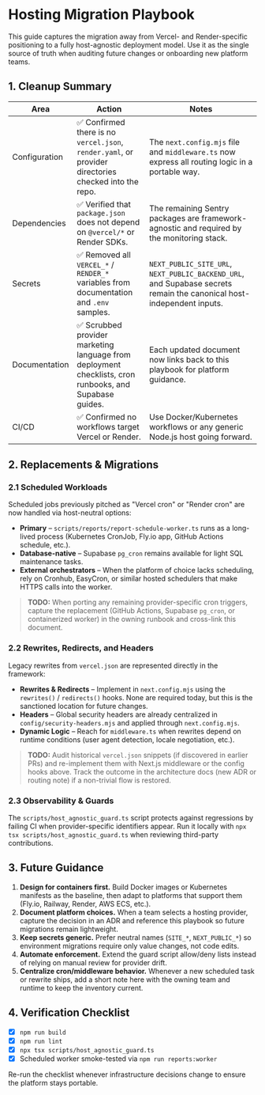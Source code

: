 # Hosting Migration Playbook

This guide captures the migration away from Vercel- and Render-specific
positioning to a fully host-agnostic deployment model. Use it as the single
source of truth when auditing future changes or onboarding new platform teams.

## 1. Cleanup Summary

| Area | Action | Notes |
| --- | --- | --- |
| Configuration | ✅ Confirmed there is no `vercel.json`, `render.yaml`, or provider directories checked into the repo. | The `next.config.mjs` file and `middleware.ts` now express all routing logic in a portable way. |
| Dependencies | ✅ Verified that `package.json` does not depend on `@vercel/*` or Render SDKs. | The remaining Sentry packages are framework-agnostic and required by the monitoring stack. |
| Secrets | ✅ Removed all `VERCEL_*` / `RENDER_*` variables from documentation and `.env` samples. | `NEXT_PUBLIC_SITE_URL`, `NEXT_PUBLIC_BACKEND_URL`, and Supabase secrets remain the canonical host-independent inputs. |
| Documentation | ✅ Scrubbed provider marketing language from deployment checklists, cron runbooks, and Supabase guides. | Each updated document now links back to this playbook for platform guidance. |
| CI/CD | ✅ Confirmed no workflows target Vercel or Render. | Use Docker/Kubernetes workflows or any generic Node.js host going forward. |

## 2. Replacements & Migrations

### 2.1 Scheduled Workloads

Scheduled jobs previously pitched as "Vercel cron" or "Render cron" are now
handled via host-neutral options:

- **Primary** – `scripts/reports/report-schedule-worker.ts` runs as a long-lived
  process (Kubernetes CronJob, Fly.io app, GitHub Actions schedule, etc.).
- **Database-native** – Supabase `pg_cron` remains available for light SQL
  maintenance tasks.
- **External orchestrators** – When the platform of choice lacks scheduling,
  rely on Cronhub, EasyCron, or similar hosted schedulers that make HTTPS calls
  into the worker.

> **TODO:** When porting any remaining provider-specific cron triggers, capture
> the replacement (GitHub Actions, Supabase `pg_cron`, or containerized worker)
> in the owning runbook and cross-link this document.

### 2.2 Rewrites, Redirects, and Headers

Legacy rewrites from `vercel.json` are represented directly in the framework:

- **Rewrites & Redirects** – Implement in `next.config.mjs` using the
  `rewrites()` / `redirects()` hooks. None are required today, but this is the
  sanctioned location for future changes.
- **Headers** – Global security headers are already centralized in
  `config/security-headers.mjs` and applied through `next.config.mjs`.
- **Dynamic Logic** – Reach for `middleware.ts` when rewrites depend on runtime
  conditions (user agent detection, locale negotiation, etc.).

> **TODO:** Audit historical `vercel.json` snippets (if discovered in earlier PRs)
> and re-implement them with Next.js middleware or the config hooks above. Track
> the outcome in the architecture docs (new ADR or routing note) if a
> non-trivial flow is restored.

### 2.3 Observability & Guards

The `scripts/host_agnostic_guard.ts` script protects against regressions by
failing CI when provider-specific identifiers appear. Run it locally with
`npx tsx scripts/host_agnostic_guard.ts` when reviewing third-party
contributions.

## 3. Future Guidance

1. **Design for containers first.** Build Docker images or Kubernetes manifests
   as the baseline, then adapt to platforms that support them (Fly.io, Railway,
   Render, AWS ECS, etc.).
2. **Document platform choices.** When a team selects a hosting provider,
   capture the decision in an ADR and reference this playbook so future
   migrations remain lightweight.
3. **Keep secrets generic.** Prefer neutral names (`SITE_*`, `NEXT_PUBLIC_*`) so
   environment migrations require only value changes, not code edits.
4. **Automate enforcement.** Extend the guard script allow/deny lists instead of
   relying on manual review for provider drift.
5. **Centralize cron/middleware behavior.** Whenever a new scheduled task or
   rewrite ships, add a short note here with the owning team and runtime to keep
   the inventory current.

## 4. Verification Checklist

- [x] `npm run build`
- [x] `npm run lint`
- [x] `npx tsx scripts/host_agnostic_guard.ts`
- [x] Scheduled worker smoke-tested via `npm run reports:worker`

Re-run the checklist whenever infrastructure decisions change to ensure the
platform stays portable.
